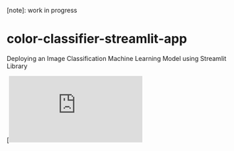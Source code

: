 [note]: work in progress


# color-classifier-streamlit-app
Deploying an Image Classification Machine Learning Model using Streamlit Library



[![Streamlit App](https://share.streamlit.io/aleksandar-anastasov/color-classifier-streamlit-app/main/file_uploader.py)
